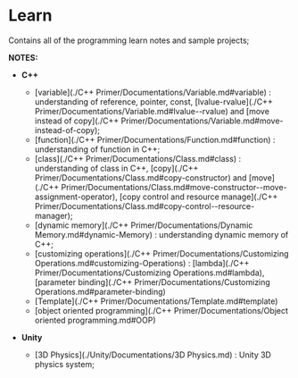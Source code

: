 # Learn

Contains all of the programming learn notes and sample projects;

**NOTES:**
- **C++**
	- [variable](./C++ Primer/Documentations/Variable.md#variable) : understanding of reference, pointer, const, [lvalue-rvalue](./C++ Primer/Documentations/Variable.md#lvalue--rvalue) and [move instead of copy](./C++ Primer/Documentations/Variable.md#move-instead-of-copy);
	- [function](./C++ Primer/Documentations/Function.md#function) : understanding of function in C++;
	- [class](./C++ Primer/Documentations/Class.md#class) : understanding of class in C++, [copy](./C++ Primer/Documentations/Class.md#copy-constructor) and [move](./C++ Primer/Documentations/Class.md#move-constructor--move-assignment-operator),  [copy control and resource manage](./C++ Primer/Documentations/Class.md#copy-control--resource-manager);
	- [dynamic memory](./C++ Primer/Documentations/Dynamic Memory.md#dynamic-Memory) : understanding dynamic memory of C++;
	- [customizing operations](./C++ Primer/Documentations/Customizing Operations.md#customizing-Operations) : [lambda](./C++ Primer/Documentations/Customizing Operations.md#lambda), [parameter binding](./C++ Primer/Documentations/Customizing Operations.md#parameter-binding)
	- [Template](./C++ Primer/Documentations/Template.md#template)
	- [object oriented programming](./C++ Primer/Documentations/Object oriented programming.md#OOP)

- **Unity**
	- [3D Physics](./Unity/Documentations/3D Physics.md) : Unity 3D physics system;